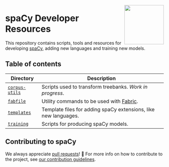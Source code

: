 <a href="https://explosion.ai"><img src="https://explosion.ai/assets/img/logo.svg" width="125" height="125" align="right" /></a>

# spaCy Developer Resources

This repository contains scripts, tools and resources for developing [spaCy](https://github.com/explosion/spaCy), adding new languages and training new models.

## Table of contents

| Directory | Description |
| --- | --- |
| [`corpus-utils`](corpus-utils) | Scripts used to transform treebanks. *Work in progress*. |
| [`fabfile`](fabfile) | Utility commands to be used with [Fabric](http://www.fabfile.org). |
| [`templates`](templates) | Template files for adding spaCy extensions, like new languages. |
| [`training`](training) | Scripts for producing spaCy models. |

## Contributing to spaCy

We always appreciate [pull requests](https://github.com/explosion/spacy/pulls)! 🙌 For more info on how to contribute to the project, see [our contribution guidelines](https://github.com/explosion/spaCy/blob/master/CONTRIBUTING.md).
